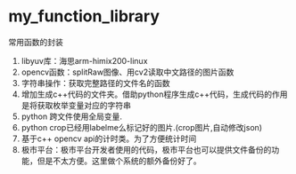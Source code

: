 # my_function_library
常用函数的封装

1. libyuv库：海思arm-himix200-linux
2. opencv函数：splitRaw图像、用cv2读取中文路径的图片函数
3. 字符串操作：获取完整路径的文件名的函数
4. 增加生成c++代码的文件夹。借助python程序生成c++代码，生成代码的作用是将获取枚举变量对应的字符串
5. python  跨文件使用全局变量.
6. python crop已经用labelme么标记好的图片.(crop图片,自动修改json)
7. 基于c++ opencv api的计时类。为了方便统计时间
8. 极市平台：极市平台开发者使用的代码，极市平台也可以提供文件备份的功能，但是不太方便。这里做个系统的额外备份好了。
